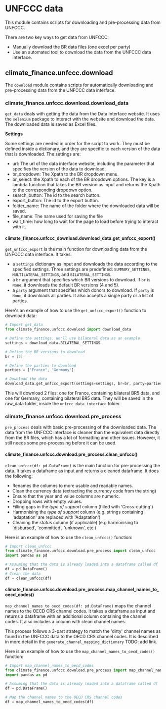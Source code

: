# UNFCCC data

This module contains scripts for downloading and pre-processing data from UNFCCC.

There are two key ways to get data from UNFCCC:
- Manually download the BR data files (one excel per party)
- Use an automated tool to download the data from the UNFCCC data interface.

## climate_finance.unfccc.download

The `download` module contains scripts for automatically downloading and pre-processing data from the UNFCCC data interface.

### climate_finance.unfccc.download.download_data
`get_data` deals with getting the data from the Data Interface website. It uses the `selenium` package to interact with
the website and download the data. The downloaded data is saved as Excel files.

**Settings**

Some settings are needed in order for the script to work. They must be defined inside a dictionary, and they are 
specific to each version of the data that is downloaded. The settings are:
- url: The url of the data interface website, including the parameter that specifies the version of the data to download.
- br_dropdown: The Xpath to the BR dropdown menu.
- br_select: the Xpath to each of the BR dropdown options. The key is a lambda function that takes the BR version 
as input and returns the Xpath to the corresponding dropdown option.
- search_button: The id to the search button.
- export_button: The id to the export button.
- folder_name: The name of the folder where the downloaded data will be saved.
- file_name: The name used for saving the file
- wait_time: how long to wait for the page to load before trying to interact with it.

#### climate_finance.unfccc_download.download_data.get_unfccc_export()
`get_unfccc_export` is the main function for downloading data from the UNFCCC data interface. 
It takes:
- a `settings` dictionary as input and downloads the data according to the specified settings.
Three settings are predefined: `SUMMARY_SETTINGS`, `MULTILATERAL_SETTINGS`, and `BILATERAL_SETTINGS`.
- a `br` argument that specifies which BR versions to download. If `br` is `None`, 
it downloads the default BR versions (4 and 5).
- a `party` argument that specifies which donors to download. If `party` is `None`,
it downloads all parties. It also accepts a single party or a list of parties.

Here's an example of how to use the `get_unfccc_export()` function to download data:

```python
# Import get_data
from climate_finance.unfccc.download import download_data

# Define the settings. We'll use bilateral data as an example
settings = download_data.BILATERAL_SETTINGS

# Define the BR versions to download
br = [5]

# Define the parties to download
parties = ["France", "Germany"]

# Download the data
download_data.get_unfccc_export(settings=settings, br=br, party=parties)
```

This will download 2 files: one for France, containing bilateral BR5 data, and one for Germany, 
containing bilateral BR5 data. They will be saved in the raw_data folder, inside the `unfccc_data_interface` folder.

### climate_finance.unfccc.download.pre_process
`pre_process` deals with basic pre-processing of the downloaded data. The data from the UNFCCC interface is cleaner
than the equivalent data directly from the BR files, which has a lot of formatting and other issues. However, it still
needs some pre-processing before it can be used.

#### climate_finance.unfccc.download.pre_process.clean_unfccc()
`clean_unfccc(df: pd.DataFrame)` is the main function for pre-processing the data. It takes a dataframe as input and
returns a cleaned dataframe. It does the following:
- Renames the columns to more usable and readable names.
- Clean the currency data (extracting the currency code from the string)
- Ensure that the year and value columns are numeric.
- Dropping rows with empty values.
- Filling gaps in the _type of support_ column (filled with 'Cross-cutting')
- Harmonising the _type of support_ column (e.g. strings containing 'adaptation' are replaced with 'Adaptation')
- Cleaning the _status_ column (if applicable) (e.g harmonising to 'disbursed', 'committed', 'unknown', etc.)

Here is an example of how to use the `clean_unfccc()` function:

```python
# Import clean_unfccc
from climate_finance.unfccc.download.pre_process import clean_unfccc
import pandas as pd

# Assuming that the data is already loaded into a dataframe called df
df = pd.DataFrame()
# Clean the data
df = clean_unfccc(df)
```

#### climate_finance.unfccc.download.pre_process.map_channel_names_to_oecd_codes()
`map_channel_names_to_oecd_codes(df: pd.DataFrame)` maps the channel names to the OECD CRS channel codes. It takes a
dataframe as input and returns a dataframe with an additional column containing the channel codes. It also includes
a column with clean channel names.

This process follows a 3-part strategy to match the 'dirty' channel names as found in the UNFCCC data to the OECD
CRS channel codes. It is described in more detail in the `generate_channel_mapping_dictionary` TODO: add link.

Here is an example of how to use the `map_channel_names_to_oecd_codes()` function:

```python
# Import map_channel_names_to_oecd_codes
from climate_finance.unfccc.download.pre_process import map_channel_names_to_oecd_codes
import pandas as pd

# Assuming that the data is already loaded into a dataframe called df
df = pd.DataFrame()

# Map the channel names to the OECD CRS channel codes
df = map_channel_names_to_oecd_codes(df)
```
